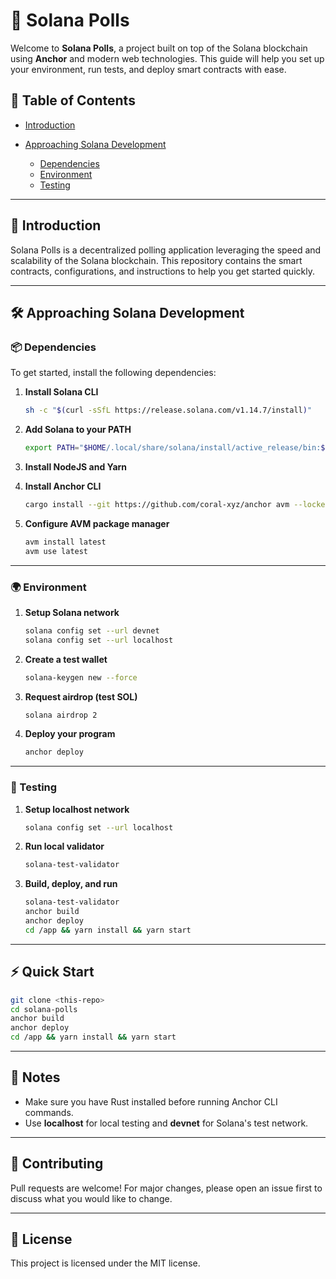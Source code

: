 # 🚀 Solana Polls

Welcome to **Solana Polls**, a project built on top of the Solana blockchain using **Anchor** and modern web technologies. This guide will help you set up your environment, run tests, and deploy smart contracts with ease.

## 📑 Table of Contents

* [Introduction](#introduction)
* [Approaching Solana Development](#approaching-solana-development)

  * [Dependencies](#dependencies)
  * [Environment](#environment)
  * [Testing](#testing)

---

## 🌟 Introduction

Solana Polls is a decentralized polling application leveraging the speed and scalability of the Solana blockchain. This repository contains the smart contracts, configurations, and instructions to help you get started quickly.

---

## 🛠 Approaching Solana Development

### 📦 Dependencies

To get started, install the following dependencies:

1. **Install Solana CLI**

   ```sh
   sh -c "$(curl -sSfL https://release.solana.com/v1.14.7/install)"
   ```

2. **Add Solana to your PATH**

   ```sh
   export PATH="$HOME/.local/share/solana/install/active_release/bin:$PATH"
   ```

3. **Install NodeJS and Yarn**

4. **Install Anchor CLI**

   ```sh
   cargo install --git https://github.com/coral-xyz/anchor avm --locked --force
   ```

5. **Configure AVM package manager**

   ```sh
   avm install latest
   avm use latest
   ```

---

### 🌍 Environment

1. **Setup Solana network**

   ```sh
   solana config set --url devnet
   solana config set --url localhost
   ```

2. **Create a test wallet**

   ```sh
   solana-keygen new --force
   ```

3. **Request airdrop (test SOL)**

   ```sh
   solana airdrop 2
   ```

4. **Deploy your program**

   ```sh
   anchor deploy
   ```

---

### 🧪 Testing

1. **Setup localhost network**

   ```sh
   solana config set --url localhost
   ```

2. **Run local validator**

   ```sh
   solana-test-validator
   ```

3. **Build, deploy, and run**

   ```sh
   solana-test-validator
   anchor build
   anchor deploy
   cd /app && yarn install && yarn start
   ```

---

## ⚡ Quick Start

```sh
git clone <this-repo>
cd solana-polls
anchor build
anchor deploy
cd /app && yarn install && yarn start
```

---

## 📌 Notes

* Make sure you have Rust installed before running Anchor CLI commands.
* Use **localhost** for local testing and **devnet** for Solana's test network.

---

## 🐙 Contributing

Pull requests are welcome! For major changes, please open an issue first to discuss what you would like to change.

---

## 📜 License

This project is licensed under the MIT license.

